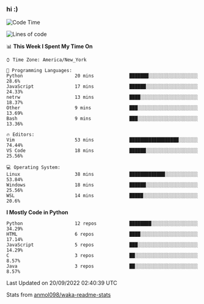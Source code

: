 ### hi :)

<!--START_SECTION:waka-->
![Code Time](http://img.shields.io/badge/Code%20Time-937%20hrs%2047%20mins-blue)

![Lines of code](https://img.shields.io/badge/From%20Hello%20World%20I%27ve%20Written-599%20Thousand%20lines%20of%20code-blue)

📊 **This Week I Spent My Time On** 

```text
⌚︎ Time Zone: America/New_York

💬 Programming Languages: 
Python                   20 mins             ███████░░░░░░░░░░░░░░░░░░   28.6% 
JavaScript               17 mins             ██████░░░░░░░░░░░░░░░░░░░   24.33% 
netrw                    13 mins             ████░░░░░░░░░░░░░░░░░░░░░   18.37% 
Other                    9 mins              ███░░░░░░░░░░░░░░░░░░░░░░   13.69% 
Bash                     9 mins              ███░░░░░░░░░░░░░░░░░░░░░░   13.36%

🔥 Editors: 
Vim                      53 mins             ██████████████████░░░░░░░   74.44% 
VS Code                  18 mins             ██████░░░░░░░░░░░░░░░░░░░   25.56%

💻 Operating System: 
Linux                    38 mins             █████████████░░░░░░░░░░░░   53.84% 
Windows                  18 mins             ██████░░░░░░░░░░░░░░░░░░░   25.56% 
WSL                      14 mins             █████░░░░░░░░░░░░░░░░░░░░   20.6%

```

**I Mostly Code in Python** 

```text
Python                   12 repos            ████████░░░░░░░░░░░░░░░░░   34.29% 
HTML                     6 repos             ████░░░░░░░░░░░░░░░░░░░░░   17.14% 
JavaScript               5 repos             ███░░░░░░░░░░░░░░░░░░░░░░   14.29% 
C                        3 repos             ██░░░░░░░░░░░░░░░░░░░░░░░   8.57% 
Java                     3 repos             ██░░░░░░░░░░░░░░░░░░░░░░░   8.57%

```



 Last Updated on 20/09/2022 02:40:39 UTC
<!--END_SECTION:waka-->

Stats from [anmol098/waka-readme-stats](https://github.com/anmol098/waka-readme-stats)